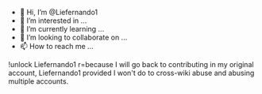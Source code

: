 - 👋 Hi, I’m @Liefernando1
- 👀 I’m interested in ...
- 🌱 I’m currently learning ...
- 💞️ I’m looking to collaborate on ...
- 📫 How to reach me ...

<!---
Liefernando1/Liefernando1 is a ✨ special ✨ repository because its `README.md` (this file) appears on your GitHub profile.
You can click the Preview link to take a look at your changes.
--->

!unlock Liefernando1 r=because I will go back to contributing in my original account, Liefernando1 provided I won't do to cross-wiki abuse and abusing multiple accounts. 
